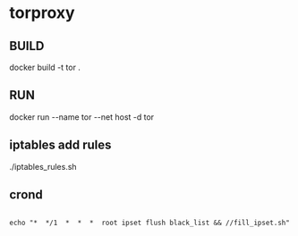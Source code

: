 # torproxy

## BUILD

docker build -t tor .

## RUN

docker run --name tor --net host -d tor

## iptables add rules

./iptables_rules.sh

## crond
<code>
echo "*  */1  *  *  *  root ipset flush black_list && /<git dir>/fill_ipset.sh"
</code>
